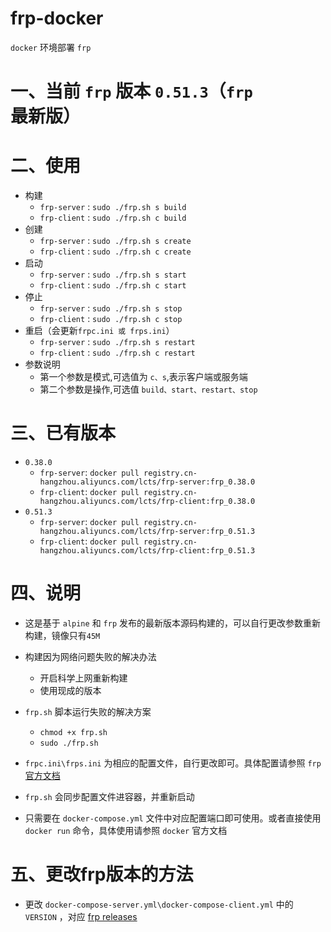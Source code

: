 # frp-docker

`docker` 环境部署 `frp`

# 一、当前 `frp` 版本 `0.51.3`（`frp` 最新版）

# 二、使用
- 构建
    - `frp-server` : `sudo ./frp.sh s build`
    - `frp-client` : `sudo ./frp.sh c build`
- 创建
    - `frp-server` : `sudo ./frp.sh s create`
    - `frp-client` : `sudo ./frp.sh c create`
- 启动
    - `frp-server` : `sudo ./frp.sh s start`
    - `frp-client` : `sudo ./frp.sh c start`
- 停止
    - `frp-server` : `sudo ./frp.sh s stop`
    - `frp-client` : `sudo ./frp.sh c stop`
- 重启（会更新`frpc.ini 或 frps.ini`）
    - `frp-server` : `sudo ./frp.sh s restart`
    - `frp-client` : `sudo ./frp.sh c restart`
- 参数说明
    - 第一个参数是模式,可选值为 `c、s`,表示客户端或服务端
    - 第二个参数是操作,可选值 `build、start、restart、stop`

# 三、已有版本

- `0.38.0`
    - `frp-server`: `docker pull registry.cn-hangzhou.aliyuncs.com/lcts/frp-server:frp_0.38.0`
    - `frp-client`: `docker pull registry.cn-hangzhou.aliyuncs.com/lcts/frp-client:frp_0.38.0`
- `0.51.3`
    - `frp-server`: `docker pull registry.cn-hangzhou.aliyuncs.com/lcts/frp-server:frp_0.51.3`
    - `frp-client`: `docker pull registry.cn-hangzhou.aliyuncs.com/lcts/frp-client:frp_0.51.3`

# 四、说明

- 这是基于 `alpine` 和 `frp` 发布的最新版本源码构建的，可以自行更改参数重新构建，镜像只有`45M`
- 构建因为网络问题失败的解决办法
    - 开启科学上网重新构建
    - 使用现成的版本
- `frp.sh` 脚本运行失败的解决方案
    - `chmod +x frp.sh`
    - `sudo ./frp.sh`


- `frpc.ini\frps.ini` 为相应的配置文件，自行更改即可。具体配置请参照 `frp` [官方文档](https://github.com/fatedier/frp) 
- `frp.sh` 会同步配置文件进容器，并重新启动
- 只需要在 `docker-compose.yml` 文件中对应配置端口即可使用。或者直接使用 `docker run` 命令，具体使用请参照 `docker` 官方文档

# 五、更改frp版本的方法

- 更改 `docker-compose-server.yml\docker-compose-client.yml` 中的 `VERSION`
  ，对应 [frp releases](https://github.com/fatedier/frp/releases)
